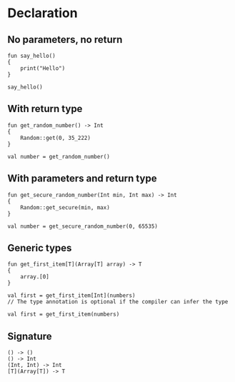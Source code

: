# Declaration


## No parameters, no return

```thp
fun say_hello()
{
    print("Hello")
}

say_hello()
```


## With return type

```thp
fun get_random_number() -> Int
{
    Random::get(0, 35_222)
}

val number = get_random_number()
```

## With parameters and return type

```thp
fun get_secure_random_number(Int min, Int max) -> Int
{
    Random::get_secure(min, max)
}

val number = get_secure_random_number(0, 65535)
```


## Generic types

```thp
fun get_first_item[T](Array[T] array) -> T
{
    array.[0]
}

val first = get_first_item[Int](numbers)
// The type annotation is optional if the compiler can infer the type

val first = get_first_item(numbers)
```


## Signature


```thp
() -> ()
() -> Int
(Int, Int) -> Int
[T](Array[T]) -> T
```








